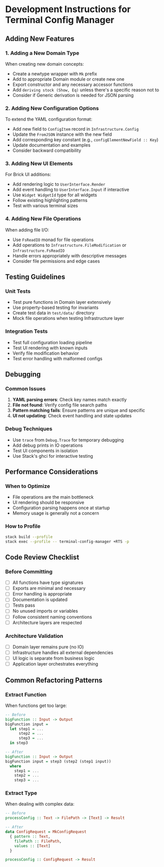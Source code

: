 # Development Instructions for Terminal Config Manager

## Adding New Features

### 1. Adding a New Domain Type
When creating new domain concepts:
- Create a newtype wrapper with `Mk` prefix
- Add to appropriate Domain module or create new one
- Export constructor and any necessary accessor functions
- Add `deriving stock (Show, Eq)` unless there's a specific reason not to
- Consider if Generic derivation is needed for JSON parsing

### 2. Adding New Configuration Options
To extend the YAML configuration format:
- Add new field to `ConfigItem` record in `Infrastructure.Config`
- Update the `FromJSON` instance with the new field
- Add corresponding key constant (e.g., `configElementNewField :: Key`)
- Update documentation and examples
- Consider backward compatibility

### 3. Adding New UI Elements
For Brick UI additions:
- Add rendering logic to `UserInterface.Render`
- Add event handling to `UserInterface.Input` if interactive
- Use `Widget WidgetId` type for all widgets
- Follow existing highlighting patterns
- Test with various terminal sizes

### 4. Adding New File Operations
When adding file I/O:
- Use `FsReadIO` monad for file operations
- Add operations to `Infrastructure.FileModification` or `Infrastructure.FsReadIO`
- Handle errors appropriately with descriptive messages
- Consider file permissions and edge cases

## Testing Guidelines

### Unit Tests
- Test pure functions in Domain layer extensively
- Use property-based testing for invariants
- Create test data in `test/data/` directory
- Mock file operations when testing Infrastructure layer

### Integration Tests
- Test full configuration loading pipeline
- Test UI rendering with known inputs
- Verify file modification behavior
- Test error handling with malformed configs

## Debugging

### Common Issues
1. **YAML parsing errors**: Check key names match exactly
2. **File not found**: Verify config file search paths
3. **Pattern matching fails**: Ensure patterns are unique and specific
4. **UI not updating**: Check event handling and state updates

### Debug Techniques
- Use `trace` from `Debug.Trace` for temporary debugging
- Add debug prints in IO operations
- Test UI components in isolation
- Use Stack's ghci for interactive testing

## Performance Considerations

### When to Optimize
- File operations are the main bottleneck
- UI rendering should be responsive
- Configuration parsing happens once at startup
- Memory usage is generally not a concern

### How to Profile
```bash
stack build --profile
stack exec --profile -- terminal-config-manager +RTS -p
```

## Code Review Checklist

### Before Committing
- [ ] All functions have type signatures
- [ ] Exports are minimal and necessary
- [ ] Error handling is appropriate
- [ ] Documentation is updated
- [ ] Tests pass
- [ ] No unused imports or variables
- [ ] Follow consistent naming conventions
- [ ] Architecture layers are respected

### Architecture Validation
- [ ] Domain layer remains pure (no IO)
- [ ] Infrastructure handles all external dependencies
- [ ] UI logic is separate from business logic
- [ ] Application layer orchestrates everything

## Common Refactoring Patterns

### Extract Function
When functions get too large:
```haskell
-- Before
bigFunction :: Input -> Output
bigFunction input = 
  let step1 = ...
      step2 = ...
      step3 = ...
  in step3

-- After  
bigFunction :: Input -> Output
bigFunction input = step3 (step2 (step1 input))
  where
    step1 = ...
    step2 = ...
    step3 = ...
```

### Extract Type
When dealing with complex data:
```haskell
-- Before
processConfig :: Text -> FilePath -> [Text] -> Result

-- After
data ConfigRequest = MkConfigRequest
  { pattern :: Text,
    filePath :: FilePath, 
    values :: [Text]
  }

processConfig :: ConfigRequest -> Result
``` 